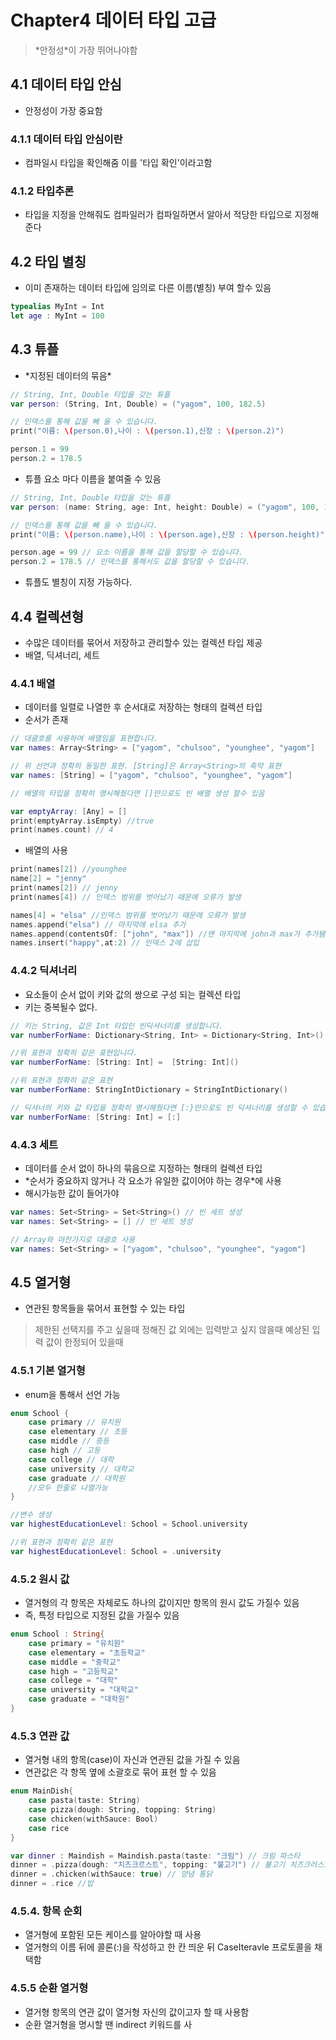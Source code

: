 # Chapter4 데이터 타입 고급

>\*안정성\*이 가장 뛰어나야함<br>

## 4.1 데이터 타입 안심

- 안정성이 가장 중요함

### 4.1.1 데이터 타입 안심이란

- 컴파일시 타입을 확인해줌 이를 '타입 확인'이라고함

### 4.1.2  타입추론

- 타입을 지정을 안해줘도 컴파일러가 컴파일하면서 알아서 적당한 타입으로 지정해준다

## 4.2 타입 별칭

- 이미 존재하는 데이터 타입에 임의로 다른 이름(별칭) 부여 할수 있음

```swift
typealias MyInt = Int
let age : MyInt = 100
```

## 4.3 튜플

- \*지정된 데이터의 묶음\*

```swift
// String, Int, Double 타입을 갖는 튜플
var person: (String, Int, Double) = ("yagom", 100, 182.5)

// 인덱스를 통해 값을 빼 올 수 있습니다.
print("이름: \(person.0),나이 : \(person.1),신장 : \(person.2)")

person.1 = 99
person.2 = 178.5
```

- 튜플 요소 마다 이름을 붙여줄 수 있음

```swift
// String, Int, Double 타입을 갖는 튜플
var person: (name: String, age: Int, height: Double) = ("yagom", 100, 182.5)

// 인덱스를 통해 값을 빼 올 수 있습니다.
print("이름: \(person.name),나이 : \(person.age),신장 : \(person.height)")

person.age = 99 // 요소 이름을 통해 값을 할당할 수 있습니다.
person.2 = 178.5 // 인덱스를 통해서도 값을 할당할 수 있습니다.
```

- 튜플도 별칭이 지정 가능하다.

## 4.4 컬렉션형

- 수많은 데이터를 묶어서 저장하고 관리할수 있는 컬렉션 타입 제공
- 배열, 딕셔너리, 세트

### 4.4.1 배열

- 데이터를 일렬로 나열한 후  순서대로 저장하는 형태의 컬렉션 타입
- 순서가 존재

```swift
// 대괄호를 사용하여 배열임을 표현합니다.
var names: Array<String> = ["yagom", "chulsoo", "younghee", "yagom"]

// 위 선언과 정확히 동일한 표현. [String]은 Array<String>의 축약 표현
var names: [String] = ["yagom", "chulsoo", "younghee", "yagom"]

// 배열의 타입을 정확히 명시해줬다면 []만으로도 빈 배열 생성 할수 있음

var emptyArray: [Any] = []
print(emptyArray.isEmpty) //true
print(names.count) // 4
```

- 배열의 사용

```swift
print(names[2]) //younghee
name[2] = "jenny" 
print(names[2]) // jenny
print(names[4]) // 인덱스 범위를 벗어났기 때문에 오류가 발생

names[4] = "elsa" //인덱스 범위를 벗어났기 때문에 오류가 발생
names.append("elsa") // 마지막에 elsa 추가
names.append(contentsOf: ["john", "max"]) //맨 마지막에 john과 max가 추가됌
names.insert("happy",at:2) // 인덱스 2에 삽입
```

### 4.4.2 딕셔너리

- 요소들이 순서 없이 키와 값의 쌍으로 구성 되는 컬렉션 타입
- 키는 중복될수 없다.

```swift
// 키는 String, 값은 Int 타입인 빈딕셔너리를 생성합니다.
var numberForName: Dictionary<String, Int> = Dictionary<String, Int>()

//위 표현과 정확히 같은 표현입니다.
var numberForName: [String: Int] =  [String: Int]()

//위 표현과 정확히 같은 표현
var numberForName: StringIntDictionary = StringIntDictionary()

// 딕셔너의 키와 값 타입을 정확히 명시해줬다면 [:}만으로도 빈 딕셔너리를 생성할 수 있습니다.
var numberForName: [String: Int] = [:]
```

### 4.4.3 세트

- 데이터를 순서 없이 하나의 묶음으로 지정하는 형태의 컬렉션 타입
- \*순서가 중요하지 않거나 각 요소가 유일한 값이어야 하는 경우\*에 사용
- 해시가능한 값이 들어가야

```swift
var names: Set<String> = Set<String>() // 빈 세트 생성
var names: Set<String> = [] // 빈 세트 생성

// Array와 마찬가지로 대괄호 사용
var names: Set<String> = ["yagom", "chulsoo", "younghee", "yagom"]
```

## 4.5 열거형

- 연관된 항목들을 묶어서 표현할 수 있는 타입

>제한된 선택지를 주고 싶을때
>정해진 값 외에는 입력받고 싶지 않을때
>예상된 입력 값이 한정되어 있을때

### 4.5.1 기본 열거형

- enum을 통해서 선언 가능

```swift
enum School {
    case primary // 유치원
    case elementary // 초등
    case middle // 중등
    case high // 고등
    case college // 대학
    case university // 대학교
    case graduate // 대학원
    //모두 한줄로 나열가능
}

//변수 생성
var highestEducationLevel: School = School.university

//위 표현과 정확히 같은 표현
var highestEducationLevel: School = .university
```

### 4.5.2 원시 값

- 열거형의 각 항목은 자체로도 하나의 값이지만 항목의 원시 값도 가질수 있음
- 즉, 특정 타입으로 지정된 값을 가질수 있음

```swift
enum School : String{
	case primary = "유치원"
	case elementary = "초등학교"
	case middle = "중학교"
	case high = "고등학교"
	case college = "대학"
	case university = "대학교"
	case graduate = "대학원"
}
```

### 4.5.3 연관 값

- 열거형 내의 항목(case)이 자신과 연관된 값을 가질 수 있음
- 연관값은 각 항목 옆에 소괄호로 묶어 표현 할 수 있음

```swift
enum MainDish{
	case pasta(taste: String)
	case pizza(dough: String, topping: String)
	case chicken(withSauce: Bool)
	case rice
}

var dinner : Maindish = Maindish.pasta(taste: "크림") // 크림 파스타
dinner = .pizza(dough: "치즈크르스트", topping: "불고기") // 불고기 치즈크러스트 피자
dinner = .chicken(withSauce: true) // 양념 통닭
dinner = .rice //밥
```

### 4.5.4. 항목 순회

- 열거형에 포함된 모든 케이스를 알아야할 때 사용
- 열거형의 이름 뒤에 콜론(:)을 작성하고 한 칸 띄운 뒤 CaseIteravle 프로토콜을 채택함 

### 4.5.5 순환 열거형

- 열거형 항목의 연관 값이 열거형 자신의 값이고자 할 때 사용함
- 순환 열거형을 명시할 땐 indirect 키워드를 사
